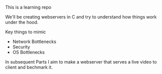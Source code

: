 This is a learning repo

We'll be creating webservers in C and try to understand how things work under the hood.

Key things to mimic

- Network Bottlenecks
- Security
- OS Bottlenecks


In subsequent Parts I aim to make a webserver that serves a live video to client and bechmark it.
